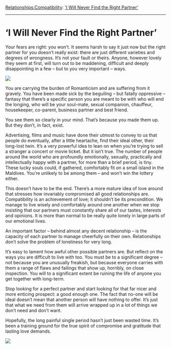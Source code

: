 [Relationships:](https://www.theschooloflife.com/thebookoflife/category/relationships/)[Compatibility](https://www.theschooloflife.com/thebookoflife/category/relationships/compatibility/): ['I Will Never Find the Right Partner'](https://www.theschooloflife.com/thebookoflife/i-will-never-find-the-right-partner/)

* * *

# ‘I Will Never Find the Right Partner’

Your fears are right: you won’t. It seems harsh to say it just now but the right partner for you doesn’t really exist: there are just different varieties and degrees of wrongness. It’s not your fault or theirs. Anyone, however lovely they seem at first, will turn out to be maddening, difficult and deeply disappointing in a few – but to you very important – ways.

![](https://www.theschooloflife.com/thebookoflife/wp-content/uploads/2017/11/494px-Lavery_Maiss_Auras.jpg)

You are carrying the burden of Romanticism and are suffering from it gravely. You have been made sick by the beguiling – but fatally oppressive – fantasy that there’s a specific person you are meant to be with who will end the longing, who will be your soul-mate, sexual companion, chauffeur, housekeeper, co-parent, business partner and best friend.

You see them so clearly in your mind. That’s because you made them up. But they don’t, in fact, exist.

Advertising, films and music have done their utmost to convey to us that people do eventually, after a little heartache, find their ideal other, their long-lost twin. It’s a very powerful idea to lean on when you’re trying to sell a stranger a concert or movie ticket. But it isn’t true. The number of people around the world who are profoundly emotionally, sexually, practically and intellectually happy with a partner, for more than a brief period, is tiny. These lucky souls could, if gathered, comfortably fit on a small island in the Maldives. You’re unlikely to be among them – and won’t win the lottery either.

This doesn’t have to be the end. There’s a more mature idea of love around that stresses how invariably compromised all good relationships are. Compatibility is an achievement of love; it shouldn’t be its precondition. We manage to live wisely and comfortably around one another when we stop insisting that our partners must constantly share all of our tastes, interests and opinions. It is more than normal to be really quite lonely in large parts of our emotional lives.

An important factor – behind almost any decent relationship – is the capacity of each partner to manage cheerfully on their own. Relationships don’t solve the problem of loneliness for very long.

It’s easy to lament how awful other possible partners are. But reflect on the ways you are difficult to live with too. You must be to a significant degree – not because you are unusually freakish, but because everyone carries with them a range of flaws and failings that show up, horribly, on close inspection. You will to a significant extent be ruining the life of anyone you get together with long-term.

Stop looking for a perfect partner and start looking for that far nicer and more enticing prospect: a good enough one. The fact that no-one will be ideal doesn’t mean that another person will have nothing to offer. It’s just that what we need from them will arrive wrapped up in a lot of things we don’t need and don’t want.

Hopefully, the long painful single period hasn’t just been wasted time. It’s been a training ground for the true spirit of compromise and gratitude that lasting love demands.

[![](https://img.youtube.com/vi/9BSXKgZKrts/0.jpg)](https://www.youtube.com/embed/9BSXKgZKrts '')
